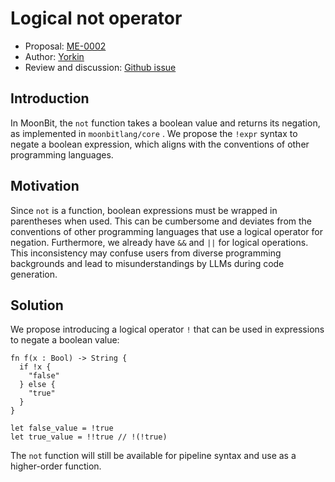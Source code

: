 # Logical not operator

* Proposal: [ME-0002](https://github.com/moonbitlang/moonbit-evolution/blob/0002-orsuccess/proposals/0002-logical-not-operator.mbt.md)
* Author: [Yorkin](https://github.com/Yoorkin)
* Review and discussion: [Github issue](https://github.com/moonbitlang/moonbit-evolution/pull/3)

## Introduction

In MoonBit, the `not` function takes a boolean value and returns its negation, 
as implemented in `moonbitlang/core` . We propose the `!expr` syntax to negate a 
boolean expression, which aligns with the conventions of other programming languages.

## Motivation

Since `not` is a function, boolean expressions must be wrapped in parentheses 
when used. This can be cumbersome and deviates from the conventions of other 
programming languages that use a logical operator for negation. Furthermore, 
we already have `&&` and `||` for logical operations. This inconsistency may 
confuse users from diverse programming backgrounds and lead to misunderstandings 
by LLMs during code generation.

## Solution

We propose introducing a logical operator `!` that can be used in expressions 
to negate a boolean value:

```moonbit
fn f(x : Bool) -> String {
  if !x {
    "false"
  } else {
    "true"
  }
}

let false_value = !true
let true_value = !!true // !(!true)
```

The `not` function will still be available for pipeline syntax and use as a 
higher-order function.
